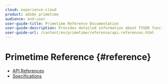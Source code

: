```yaml
---
cloud: experience-cloud
product: adobe primetime
audience: end-user
user-guide-title: Primetime Reference Documentation
user-guide-description: Provides detailed information about TVSDK functions, data structures and other programming constructs.
user-guide-url: /content/en/primetime/reference/api-references.html
---
```


# Primetime Reference {#reference}

+ [API References](api-references.md)
+ [Specifications](specifications.md)
